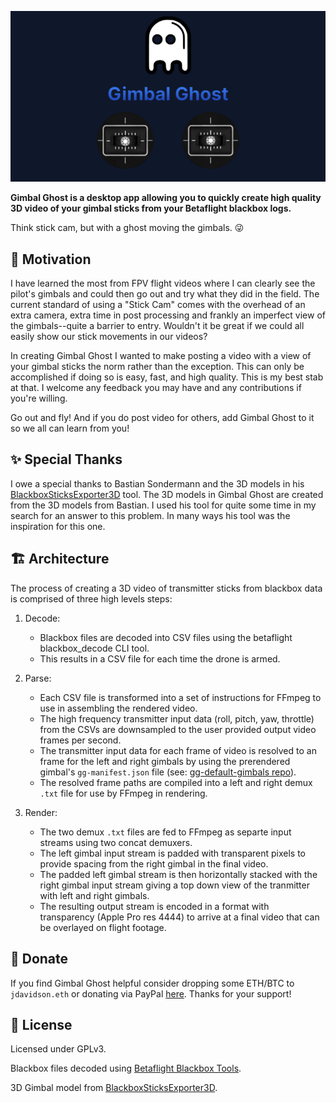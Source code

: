 ![Gimbal Ghost](/banner.png)

**Gimbal Ghost is a desktop app allowing you to quickly create high quality 3D video of your gimbal sticks from your Betaflight blackbox logs.**

Think stick cam, but with a ghost moving the gimbals. 😜

## 🚀 Motivation
I have learned the most from FPV flight videos where I can clearly see the pilot's gimbals and could then go out and try what they did in the field. The current standard of using a "Stick Cam" comes with the overhead of an extra camera, extra time in post processing and frankly an imperfect view of the gimbals--quite a barrier to entry. Wouldn't it be great if we could all easily show our stick movements in our videos?

In creating Gimbal Ghost I wanted to make posting a video with a view of your gimbal sticks the norm rather than the exception. This can only be accomplished if doing so is easy, fast, and high quality. This is my best stab at that. I welcome any feedback you may have and any contributions if you're willing. 

Go out and fly! And if you do post video for others, add Gimbal Ghost to it so we all can learn from you!

## ✨ Special Thanks
I owe a special thanks to Bastian Sondermann and the 3D models in his [BlackboxSticksExporter3D](https://github.com/bsondermann/BlackboxSticksExporter3D) tool. The 3D models in Gimbal Ghost are created from the 3D models from Bastian. I used his tool for quite some time in my search for an answer to this problem. In many ways his tool was the inspiration for this one.

## 🏗️ Architecture
The process of creating a 3D video of transmitter sticks from blackbox data is comprised of three high levels steps:

1. Decode:
    * Blackbox files are decoded into CSV files using the betaflight blackbox_decode CLI tool.
    * This results in a CSV file for each time the drone is armed.

1. Parse:
    * Each CSV file is transformed into a set of instructions for FFmpeg to use in assembling the rendered video.
    * The high frequency transmitter input data (roll, pitch, yaw, throttle) from the CSVs are downsampled to the user provided output video frames per second.
    * The transmitter input data for each frame of video is resolved to an frame for the left and right gimbals by using the prerendered gimbal's `gg-manifest.json` file (see: [gg-default-gimbals repo](https://github.com/gimbal-ghost/gg-default-gimbals)).
    * The resolved frame paths are compiled into a left and right demux `.txt` file for use by FFmpeg in rendering.

1. Render:
    * The two demux `.txt` files are fed to FFmpeg as separte input streams using two concat demuxers.
    * The left gimbal input stream is padded with transparent pixels to provide spacing from the right gimbal in the final video.
    * The padded left gimbal stream is then horizontally stacked with the right gimbal input stream giving a top down view of the tranmitter with left and right gimbals.
    * The resulting output stream is encoded in a format with transparency (Apple Pro res 4444) to arrive at a final video that can be overlayed on flight footage.

## 🤟 Donate
If you find Gimbal Ghost helpful consider dropping some ETH/BTC to `jdavidson.eth` or donating via PayPal [here](https://paypal.me/jwaynedavidson). Thanks for your support!

## 📝 License
Licensed under GPLv3.

Blackbox files decoded using [Betaflight Blackbox Tools](https://github.com/betaflight/blackbox-tools).

3D Gimbal model from [BlackboxSticksExporter3D](https://github.com/bsondermann/BlackboxSticksExporter3D).